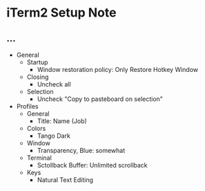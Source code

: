 iTerm2 Setup Note
========================================================================

...
------------------------------------------------------------------------

 * General
   * Startup
     * Window restoration policy: Only Restore Hotkey Window
   * Closing
     * Uncheck all
   * Selection
     * Uncheck "Copy to pasteboard on selection"
 * Profiles
   * General
     * Title: Name (Job)
   * Colors
     * Tango Dark
   * Window
     * Transparency, Blue: somewhat
   * Terminal
     * Sctollback Buffer: Unlimited scrollback
   * Keys
     * Natural Text Editing
